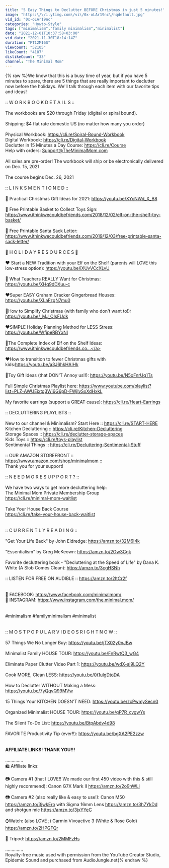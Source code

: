 ```yaml
---
title: "5 Easy Things to Declutter BEFORE Christmas in just 5 minutes!"
image: "https:\/\/i.ytimg.com\/vi\/0x-oLAr19nc\/hqdefault.jpg"
vid_id: "0x-oLAr19nc"
categories: "Howto-Style"
tags: ["minimalism","family minimalism","minimalist"]
date: "2021-12-01T10:37:58+03:00"
vid_date: "2021-11-30T18:14:14Z"
duration: "PT12M16S"
viewcount: "52105"
likeCount: "4187"
dislikeCount: "33"
channel: "The Minimal Mom"
---
```

{% raw %}We know that this is a busy time of year, but if you have 5 minutes to spare, there are 5 things that are really important to declutter now before the holidays. We'll talk through each item with our favorite tips and ideas!<br /><br />:: W O R K B O O K   D E T A I L S  ::<br /><br />The workbooks are $20 through Friday (digital or spiral bound).<br /><br />Shipping: $4 flat rate domestic US (no matter how many you order)<br /><br />Physical Workbook: <a rel="nofollow" target="blank" href="https://cli.re/Spiral-Bound-Workbook">https://cli.re/Spiral-Bound-Workbook</a><br />Digital Workbook: <a rel="nofollow" target="blank" href="https://cli.re/Digital-Workbook">https://cli.re/Digital-Workbook</a><br />Declutter in 15 Minutes a Day Course: <a rel="nofollow" target="blank" href="https://cli.re/Course">https://cli.re/Course</a><br />Help with orders: Support@TheMinimalMom.com<br /><br />All sales are pre-order! The workbook will ship or be electronically delivered on Dec. 15, 2021<br /><br />The course begins Dec. 26, 2021<br /><br />:: L I N K S   M E N T I O N E D  ::<br /><br />💚 Practical Christmas Gift Ideas for 2021: <a rel="nofollow" target="blank" href="https://youtu.be/XYcNWd_X_B8">https://youtu.be/XYcNWd_X_B8</a><br /><br />💚 Free Printable Basket to Collect Toys Sign: <a rel="nofollow" target="blank" href="https://www.ithinkwecouldbefriends.com/2018/12/02/elf-on-the-shelf-toy-basket/">https://www.ithinkwecouldbefriends.com/2018/12/02/elf-on-the-shelf-toy-basket/</a><br /><br />💚 Free Printable Santa Sack Letter: <a rel="nofollow" target="blank" href="https://www.ithinkwecouldbefriends.com/2019/12/03/free-printable-santa-sack-letter/">https://www.ithinkwecouldbefriends.com/2019/12/03/free-printable-santa-sack-letter/</a><br /><br />🎄 H O L I D A Y   R E S O U R C E S 🎄<br /><br />❤️ Start a NEW Tradition with your Elf on the Shelf (parents will LOVE this low-stress option): <a rel="nofollow" target="blank" href="https://youtu.be/iXUvVCcXLvU">https://youtu.be/iXUvVCcXLvU</a><br /><br />💚 What Teachers REALLY Want for Christmas: <a rel="nofollow" target="blank" href="https://youtu.be/XHq9dDXuu-c">https://youtu.be/XHq9dDXuu-c</a><br /><br />❤️Super EASY Graham Cracker Gingerbread Houses: <a rel="nofollow" target="blank" href="https://youtu.be/XLaFzgN7mu0">https://youtu.be/XLaFzgN7mu0</a><br /><br />💚How to Simplify Christmas (with family who don't want to!): <a rel="nofollow" target="blank" href="https://youtu.be/_MJ_OIsFUdk">https://youtu.be/_MJ_OIsFUdk</a><br /><br />❤️SIMPLE Holiday Planning Method for LESS Stress: <a rel="nofollow" target="blank" href="https://youtu.be/WfjpeRBYxNI">https://youtu.be/WfjpeRBYxNI</a><br /><br />💚The Complete Index of Elf on the Shelf Ideas: <a rel="nofollow" target="blank" href="https://www.ithinkwecouldbefriends.co...">https://www.ithinkwecouldbefriends.co...</a><br /><br />❤️How to transition to fewer Christmas gifts with kids:<a rel="nofollow" target="blank" href="https://youtu.be/a3J6hkHAIHk">https://youtu.be/a3J6hkHAIHk</a><br /><br />💚Toy Gift Ideas (that DON'T Annoy us!!): <a rel="nofollow" target="blank" href="https://youtu.be/N5oFnrUq1Ts">https://youtu.be/N5oFnrUq1Ts</a><br /><br />Full Simple Christmas Playlist here: <a rel="nofollow" target="blank" href="https://www.youtube.com/playlist?list=PLZ-AWUEixtg3Wi6G6pD-FWjIvSxXdHxkL">https://www.youtube.com/playlist?list=PLZ-AWUEixtg3Wi6G6pD-FWjIvSxXdHxkL</a><br /><br />My favorite earrings (support a GREAT cause): <a rel="nofollow" target="blank" href="https://cli.re/Heart-Earrings">https://cli.re/Heart-Earrings</a><br /><br />:: DECLUTTERING PLAYLISTS ::<br /><br />New to our channel &amp; Minimalism? Start Here :: <a rel="nofollow" target="blank" href="https://cli.re/START-HERE">https://cli.re/START-HERE</a><br />Kitchen Decluttering :: <a rel="nofollow" target="blank" href="https://cli.re/Kitchen-Decluttering">https://cli.re/Kitchen-Decluttering</a><br />Storage Spaces :: <a rel="nofollow" target="blank" href="https://cli.re/declutter-storage-spaces">https://cli.re/declutter-storage-spaces</a><br />Kids Toys :: <a rel="nofollow" target="blank" href="https://cli.re/toys-playlist">https://cli.re/toys-playlist</a><br />Sentimental Things :: <a rel="nofollow" target="blank" href="https://cli.re/Decluttering-Sentimental-Stuff">https://cli.re/Decluttering-Sentimental-Stuff</a><br /><br />:: OUR AMAZON STOREFRONT :: <a rel="nofollow" target="blank" href="https://www.amazon.com/shop/minimalmom">https://www.amazon.com/shop/minimalmom</a> ::<br />Thank you for your support!<br /><br />:: N E E D  M O R E   S U P P O R T ? ::<br /><br />We have two ways to get more decluttering help:<br />The Minimal Mom Private Membership Group<br /><a rel="nofollow" target="blank" href="https://cli.re/minimal-mom-waitlist">https://cli.re/minimal-mom-waitlist</a><br /><br />Take Your House Back Course<br /><a rel="nofollow" target="blank" href="https://cli.re/take-your-house-back-waitlist">https://cli.re/take-your-house-back-waitlist</a><br /><br /><br />:: C U R R E N T L Y   R E A D I N G ::<br /><br />&quot;Get Your Life Back&quot; by John Eldredge: <a rel="nofollow" target="blank" href="https://amzn.to/32M6I4k">https://amzn.to/32M6I4k</a><br /><br />&quot;Essentialism&quot; by Greg McKeown: <a rel="nofollow" target="blank" href="https://amzn.to/2Ow3Cgk">https://amzn.to/2Ow3Cgk</a><br /><br />Favorite decluttering book - &quot;Decluttering at the Speed of Life&quot; by Dana K. White (A Slob Comes Clean): <a rel="nofollow" target="blank" href="https://amzn.to/3cgHSNh">https://amzn.to/3cgHSNh</a><br /><br />:: LISTEN FOR FREE ON AUDIBLE :: <a rel="nofollow" target="blank" href="https://amzn.to/2ItCr2f">https://amzn.to/2ItCr2f</a><br /><br /><br />🖤 FACEBOOK: <a rel="nofollow" target="blank" href="https://www.facebook.com/minimalmom/">https://www.facebook.com/minimalmom/</a><br />🖤 INSTAGRAM: <a rel="nofollow" target="blank" href="https://www.instagram.com/the.minimal.mom/">https://www.instagram.com/the.minimal.mom/</a><br /><br /><br />#minimalism #familyminimalism #minimalist<br /><br /><br />:: M O S T    P O P U L A R   V I D E O S    R I G H T    N O W :: <br /><br />57 Things We No Longer Buy: <a rel="nofollow" target="blank" href="https://youtu.be/jTX02y0nJBw">https://youtu.be/jTX02y0nJBw</a><br /><br />Minimalist Family HOUSE TOUR: <a rel="nofollow" target="blank" href="https://youtu.be/FnRwtQ3_wG4">https://youtu.be/FnRwtQ3_wG4</a><br /><br />Eliminate Paper Clutter Video Part 1: <a rel="nofollow" target="blank" href="https://youtu.be/wdX-aj9LQ2Y">https://youtu.be/wdX-aj9LQ2Y</a><br /><br />Cook MORE, Clean LESS: <a rel="nofollow" target="blank" href="https://youtu.be/0t1ulgDtoDA">https://youtu.be/0t1ulgDtoDA</a><br /><br />How to Declutter WITHOUT Making a Mess: <a rel="nofollow" target="blank" href="https://youtu.be/7yQqvQ99MVw">https://youtu.be/7yQqvQ99MVw</a><br /><br />15 Things Your KITCHEN DOESN'T NEED: <a rel="nofollow" target="blank" href="https://youtu.be/zcPwmySecn0">https://youtu.be/zcPwmySecn0</a><br /><br />Organized Minimalist HOUSE TOUR: <a rel="nofollow" target="blank" href="https://youtu.be/qP7R_cvgwYs">https://youtu.be/qP7R_cvgwYs</a><br /><br />The Silent To-Do List: <a rel="nofollow" target="blank" href="https://youtu.be/BtpAbdv4d98">https://youtu.be/BtpAbdv4d98</a><br /><br />FAVORITE Productivity Tip (ever!!): <a rel="nofollow" target="blank" href="https://youtu.be/bgXA2PE2zzw">https://youtu.be/bgXA2PE2zzw</a><br /><br /><br />**AFFILIATE LINKS! THANK YOU!!!**<br /><br />..............<br />🛍 Affiliate links:<br /><br />📷 Camera #1 (that I LOVE!! We made our first 450 video with this &amp; still highly recommend): Canon G7X Mark II <a rel="nofollow" target="blank" href="https://amzn.to/2o9hWLi">https://amzn.to/2o9hWLi</a><br /><br />📷 Camera #2 (also really like &amp; easy to use!): Canon M50 <a rel="nofollow" target="blank" href="https://amzn.to/3jwkEro">https://amzn.to/3jwkEro</a>  with Sigma 16mm Lens <a rel="nofollow" target="blank" href="https://amzn.to/3h7YkDd">https://amzn.to/3h7YkDd</a> and shotgun mic <a rel="nofollow" target="blank" href="https://amzn.to/3jxYYeC">https://amzn.to/3jxYYeC</a><br /><br />⌚Watch: (also LOVE ;) Garmin Vivoactive 3 (White &amp; Rose Gold) <a rel="nofollow" target="blank" href="https://amzn.to/2HPGFQr">https://amzn.to/2HPGFQr</a><br /><br />🖤 Tripod: <a rel="nofollow" target="blank" href="https://amzn.to/2MMFzHs">https://amzn.to/2MMFzHs</a><br /><br />..............<br />Royalty-free music used with permission from the YouTube Creator Studio, Epidemic Sound and purchased from AudioJungle.net{% endraw %}
